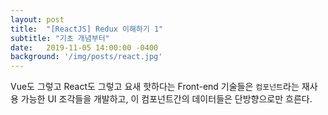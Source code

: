 ```yaml
---
layout: post
title:  "[ReactJS] Redux 이해하기 1"
subtitle: "기초 개념부터"
date:   2019-11-05 14:00:00 -0400
background: '/img/posts/react.jpg'
---
```


Vue도 그렇고 React도 그렇고 요새 핫하다는 Front-end 기술들은 `컴포넌트`라는 재사용 가능한 UI 조각들을 개발하고,
이 컴포넌트간의 데이터들은 단방향으로만 흐른다.
